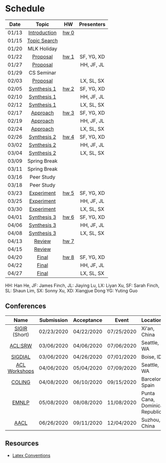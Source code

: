 # Schedule

| Date | Topic | HW | Presenters |
|:---:|:---:|:---:|:---:|
|01/13| [Introduction](syllabus.md) | [hw 0](getting_started.md) |  |
|01/15| [Topic Search](topic_search.md) |  |  |
|01/20| MLK Holiday |  |  |
|01/22| [Proposal](proposal.md) | [hw 1](proposal.md) | SF, YG, XD |
|01/27| [Proposal](proposal.md) |  | HH, JF, JL |
|01/29| CS Seminar |  |  |
|02/03| [Proposal](proposal.md) |  | LX, SL, SX |
|02/05| [Synthesis 1](synthesis.md) | [hw 2](synthesis.md) | SF, YG, XD  |
|02/10| [Synthesis 1](synthesis.md) |  | HH, JF, JL |
|02/12| [Synthesis 1](synthesis.md) |  | LX, SL, SX |
|02/17| [Approach](approach.md) | [hw 3](approach.md) | SF, YG, XD |
|02/19| [Approach](approach.md) |  | HH, JF, JL |
|02/24| [Approach](approach.md) |  | LX, SL, SX  |
|02/26| [Synthesis 2](synthesis.md) | [hw 4](synthesis.md) | SF, YG, XD |
|03/02| [Synthesis 2](synthesis.md) |  | HH, JF, JL |
|03/04| [Synthesis 2](synthesis.md) |  | LX, SL, SX |
|03/09| Spring Break |  |  |
|03/11| Spring Break |  |  |
|03/16| Peer Study |  |  |
|03/18| Peer Study |  |  |
|03/23| [Experiment](experiment.md) | [hw 5](experiment.md) | SF, YG, XD |
|03/25| [Experiment](experiment.md) |  | HH, JF, JL |
|03/30| [Experiment](experiment.md) |  | LX, SL, SX |
|04/01| [Synthesis 3](synthesis.md) | [hw 6](synthesis.md) | SF, YG, XD |
|04/06| [Synthesis 3](synthesis.md) |  | HH, JF, JL |
|04/08| [Synthesis 3](synthesis.md) |  | LX, SL, SX |
|04/13| [Review](review.md) | [hw 7](review.md) |  |
|04/15| [Review](review.md) |  |  |
|04/20| [Final](final.md) | [hw 8](final.md) | SF, YG, XD |
|04/22| [Final](final.md) |  | HH, JF, JL |
|04/27| [Final](final.md) |  | LX, SL, SX |

HH: Han He,
JF: James Finch,
JL: Jiaying Lu,
LX: Liyan Xu, 
SF: Sarah Finch,<br>
SL: Shaun Lim,
SX: Sonny Xu,
XD: Xiangjue Dong
YG: Yuting Guo

## Conferences

| Name | Submission | Acceptance | Event | Location |
|:---:|:---:|:---:|:---:|:---|
| [SIGIR](https://sigir.org/sigir2020/) (Short) | 02/23/2020 | 04/22/2020 | 07/25/2020 | Xi'an, China |
| [ACL:SRW](https://sites.google.com/view/acl20studentresearchworkshop/) | 03/06/2020 | 04/06/2020 | 07/06/2020 | Seattle, WA |
| [SIGDIAL](https://www.sigdial.org/files/workshops/conference21/) | 03/06/2020 | 04/26/2020 | 07/01/2020 | Boise, ID |
| [ACL Workshops](https://acl2020.org/program/workshops/) | 04/06/2020 | 05/04/2020 | 07/09/2020 | Seattle, WA |
| [COLING](https://coling2020.org) | 04/08/2020 | 06/10/2020 | 09/15/2020 | Barcelona, Spain |
| [EMNLP](https://2020.emnlp.org) | 05/08/2020 | 08/08/2020 | 11/08/2020 | Punta Cana, Dominican Republic |
| [AACL](http://aacl2020.org) | 06/26/2020 | 09/11/2020 | 12/04/2020 | Suzhou, China |

## Resources

* [Latex Conventions](https://github.com/emorynlp/wiki/blob/master/docs/latex.md)